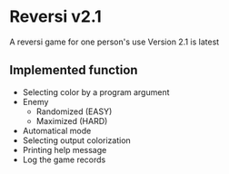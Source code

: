 # Reversi v2.1
A reversi game for one person's use
Version 2.1 is latest

## Implemented function
+ Selecting color by a program argument
+ Enemy
    + Randomized (EASY)
    + Maximized (HARD)
+ Automatical mode
+ Selecting output colorization
+ Printing help message
+ Log the game records
